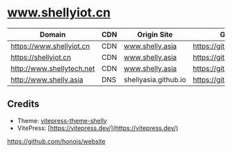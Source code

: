 # www.shellyiot.cn

| Domain                    | CDN | Origin Site          | GitHub Pages of                  |
| ------------------------- | --- | -------------------- | -------------------------------- |
| https://www.shellyiot.cn  | CDN | www.shelly.asia      | https://github.com/shellyiot/www |
| https://shellyiot.cn      | CDN | www.shelly.asia      | https://github.com/shellyiot/www |
| http://www.shellytech.net | CDN | www.shelly.asia      | https://github.com/shellyiot/www |
| http://www.shelly.asia    | DNS | shellyasia.github.io | https://github.com/shellyiot/www |

## Credits

- Theme: [vitepress-theme-shelly](https://www.shellyiot.cn/shelly-theme-demo)
- VitePress: [https://vitepress.dev/](https://vitepress.dev/)

https://github.com/honojs/website

